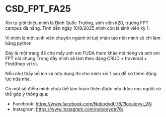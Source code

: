 # CSD_FPT_FA25

Xin tự giới thiệu mình là Đinh Quốc Trường, sinh viên k20, trường FPT campus đà nẵng. Tính đến ngày 10/8/2025 mình còn là sinh viên kỳ 1.

Vì mình là một sinh viên chuyên ngành trí tuệ nhân tạo nên mình sẽ chỉ làm bằng python

Đây là một trang để cho mấy anh em FUDA tham khảo nói riêng và anh em FPT nói chung 
Trong đấy mình sẽ làm theo dạng CRUD + traversal + Find(theo vị trí). 

Nếu như thấy bổ ích và hữu dụng thì cho mình xin 1 sao để có thêm động lực nữa nha.


Có một số điểm mình chưa thể làm hoàn thiện được nếu được mọi người có thể góp ý thông qua:
- Facebook: https://www.facebook.com/Nobodydtr76/?locale=vi_VN
- Instagram: https://www.instagram.com/nobodydtr76/